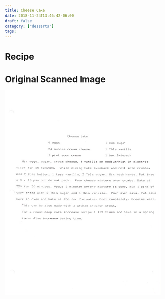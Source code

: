 ```yaml
---
title: Cheese Cake
date: 2018-11-24T13:46:42-06:00
draft: false
category: ["desserts"]
tags:
---
```


# Recipe

# Original Scanned Image

![](/desserts/cheese-cake.png)